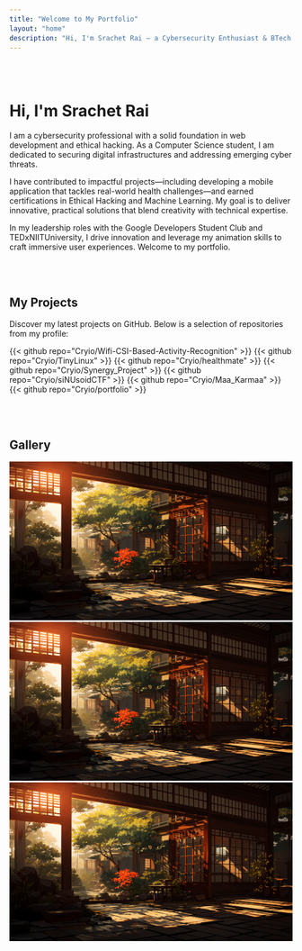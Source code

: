 ```yaml
---
title: "Welcome to My Portfolio"
layout: "home"
description: "Hi, I'm Srachet Rai – a Cybersecurity Enthusiast & BTech CSE. Welcome to my portfolio!"
---
```

<br></br>
  <h1 class="text-5xl font-bold mb-8 text-center">Hi, I'm Srachet Rai</h1>
  <p class="text-xl leading-relaxed mb-6">
    I am a cybersecurity professional with a solid foundation in web development and ethical hacking. As a Computer Science student, I am dedicated to securing digital infrastructures and addressing emerging cyber threats.
  </p>
  <p class="text-xl leading-relaxed mb-6">
    I have contributed to impactful projects—including developing a mobile application that tackles real-world health challenges—and earned certifications in Ethical Hacking and Machine Learning. My goal is to deliver innovative, practical solutions that blend creativity with technical expertise.
  </p>
  <p class="text-xl leading-relaxed">
    In my leadership roles with the Google Developers Student Club and TEDxNIITUniversity, I drive innovation and leverage my animation skills to craft immersive user experiences. Welcome to my portfolio.
  </p><br></br>

## My Projects

Discover my latest projects on GitHub. Below is a selection of repositories from my profile:

  {{< github repo="Cryio/Wifi-CSI-Based-Activity-Recognition" >}}
  {{< github repo="Cryio/TinyLinux" >}}
  {{< github repo="Cryio/healthmate" >}}
  {{< github repo="Cryio/Synergy_Project" >}}
  {{< github repo="Cryio/siNUsoidCTF" >}}
  {{< github repo="Cryio/Maa_Karmaa" >}}
  {{< github repo="Cryio/portfolio" >}}

<br></br>

## Gallery

<div>
    <img src="./projects/preview.png" class="rounded-lg shadow-lg" alt="Project 1" />
    <img src="./projects/preview.png" class="rounded-lg shadow-lg" alt="Project 2" />
    <img src="./projects/preview.png" class="rounded-lg shadow-lg" alt="Project 3" />
</div>
